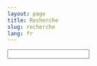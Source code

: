 ```yaml
---
layout: page
title: Recherche
slug: recherche
lang: fr
---
```


<form action="/docs/fr/search.html">
	<input type="text" name="q" id="tipue_search_input" autocomplete="off" required>
</form>
<div id="tipue_search_content"></div>

<script>
$(document).ready(function() {
     $('#tipue_search_input').tipuesearch({
          'mode': 'live',
          'liveContent': '.main-content',
          'liveDescription': '.main-content',
     });
});
</script>